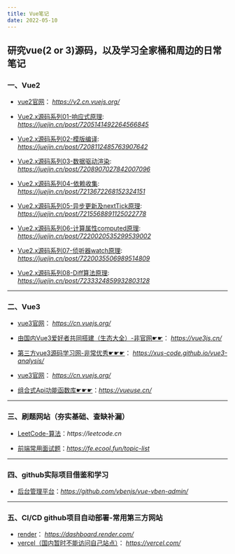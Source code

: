 ```yaml
---
title: Vue笔记
date: 2022-05-10
---
```


## 研究vue(2 or 3)源码，以及学习全家桶和周边的日常笔记

### 一、**Vue2**
* [vue2官网](https://v2.cn.vuejs.org/)： _https://v2.cn.vuejs.org/_

* [Vue2.x源码系列01-响应式原理](https://juejin.cn/post/7205141492264566845):  _https://juejin.cn/post/7205141492264566845_
* [Vue2.x源码系列02-模版编译](https://juejin.cn/post/7208112485763907642): _https://juejin.cn/post/7208112485763907642_
* [Vue2.x源码系列03-数据驱动渲染](https://juejin.cn/post/7208907027842007096): _https://juejin.cn/post/7208907027842007096_
* [Vue2.x源码系列04-依赖收集](https://juejin.cn/post/7213672268152324151): _https://juejin.cn/post/7213672268152324151_
* [Vue2.x源码系列05-异步更新及nextTick原理](https://juejin.cn/post/7215568891125022778): _https://juejin.cn/post/7215568891125022778_
* [Vue2.x源码系列06-计算属性computed原理](https://juejin.cn/post/7220020535299539002): _https://juejin.cn/post/7220020535299539002_
* [Vue2.x源码系列07-侦听器watch原理](https://juejin.cn/post/7220035506989514809): _https://juejin.cn/post/7220035506989514809_
* [Vue2.x源码系列08-Diff算法原理](https://juejin.cn/post/7233324859932803128): _https://juejin.cn/post/7233324859932803128_
---
### 二、**Vue3**

* [vue3官网](https://cn.vuejs.org/)： _https://cn.vuejs.org/_
* [由国内Vue3爱好者共同搭建（生态大全）-非官网☛☛](https://vue3js.cn/)： _https://vue3js.cn/_
* [第三方vue3源码学习网-非常优秀☛☛☛](https://xus-code.github.io/vue3-analysis/)： _https://xus-code.github.io/vue3-analysis/_
* [vue3官网](https://cn.vuejs.org/)： _https://cn.vuejs.org/_

* [组合式Api功能函数库☛☛☛](https://vueuse.cn/)：_https://vueuse.cn/_
---
### 三、刷题网站（夯实基础、查缺补漏）

* [LeetCode-算法](https://leetcode.cn)：_https://leetcode.cn_

* [前端常用面试题](https://fe.ecool.fun/topic-list)：_https://fe.ecool.fun/topic-list_

---
### 四、github实际项目借鉴和学习

* [后台管理平台](https://github.com/vbenjs/vue-vben-admin/)：_https://github.com/vbenjs/vue-vben-admin/_

---
### 五、CI/CD github项目自动部署-常用第三方网站

* [render](https://dashboard.render.com/)： _https://dashboard.render.com/_
* [vercel（国内暂时不能访问自己站点）](https://vercel.com/)： _https://vercel.com/_